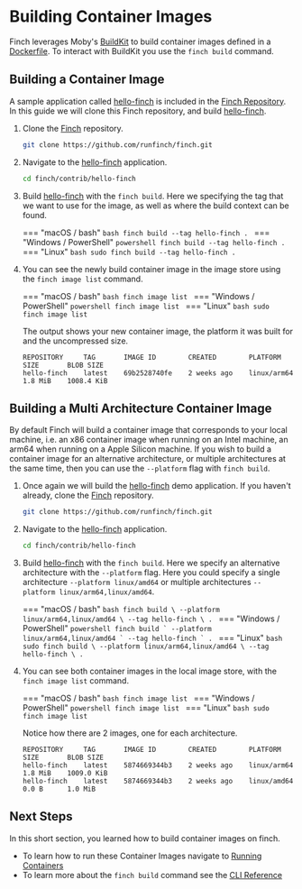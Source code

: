 # Building Container Images

Finch leverages Moby's [BuildKit](https://github.com/moby/buildkit) to build
container images defined in a
[Dockerfile](https://docs.docker.com/engine/reference/builder/). To interact
with BuildKit you use the `finch build` command.

## Building a Container Image

A sample application called
[hello-finch](https://github.com/runfinch/finch/tree/main/contrib/hello-finch)
is included in the [Finch
Repository](https://github.com/runfinch/finch/tree/main/contrib/hello-finch). In
this guide we will clone this Finch repository, and build
[hello-finch](https://github.com/runfinch/finch/tree/main/contrib/hello-finch).

1. Clone the [Finch](https://github.com/runfinch/finch) repository.

    ```bash
    git clone https://github.com/runfinch/finch.git
    ```

2. Navigate to the
   [hello-finch](https://github.com/runfinch/finch/tree/main/contrib/hello-finch)
   application.

    ```bash
    cd finch/contrib/hello-finch
    ```

3. Build
   [hello-finch](https://github.com/runfinch/finch/tree/main/contrib/hello-finch)
   with the `finch build`. Here we specifying the tag that we want to use for
   the image, as well as where the build context can be found.

    === "macOS / bash"
        ```bash
        finch build --tag hello-finch .
        ```
    === "Windows / PowerShell"
        ```powershell
        finch build --tag hello-finch .
        ```
    === "Linux"
        ```bash
        sudo finch build --tag hello-finch .
        ```

4. You can see the newly build container image in the image store using the
   `finch image list` command.

    === "macOS / bash"
        ```bash
        finch image list
        ```
    === "Windows / PowerShell"
        ```powershell
        finch image list
        ```
    === "Linux"
        ```bash
        sudo finch image list
        ```

    The output shows your new container image, the platform it was built for and
    the uncompressed size.

    ```
    REPOSITORY     TAG       IMAGE ID        CREATED        PLATFORM       SIZE       BLOB SIZE
    hello-finch    latest    69b2528740fe    2 weeks ago    linux/arm64    1.8 MiB    1008.4 KiB
    ```

## Building a Multi Architecture Container Image

By default Finch will build a container image that corresponds to your local
machine, i.e. an x86 container image when running on an Intel machine, an arm64
when running on a Apple Silicon machine. If you wish to build a container image
for an alternative architecture, or multiple architectures at the same time,
then you can use the `--platform` flag with `finch build`.

1. Once again we will build the
   [hello-finch](https://github.com/runfinch/finch/tree/main/contrib/hello-finch)
   demo application. If you haven't already, clone the
   [Finch](https://github.com/runfinch/finch) repository.

    ```bash
    git clone https://github.com/runfinch/finch.git
    ```

2. Navigate to the
   [hello-finch](https://github.com/runfinch/finch/tree/main/contrib/hello-finch)
   application.

    ```bash
    cd finch/contrib/hello-finch
    ```

3. Build
   [hello-finch](https://github.com/runfinch/finch/tree/main/contrib/hello-finch)
   with the `finch build`. Here we specify an alternative architecture with the
   `--platform` flag. Here you could specify a single architecture `--platform
   linux/amd64` or multiple architectures `--platform linux/arm64,linux/amd64`.

    === "macOS / bash"
        ```bash
        finch build \
          --platform linux/arm64,linux/amd64 \
          --tag hello-finch \
          .
        ```
    === "Windows / PowerShell"
        ```powershell
        finch build `
          --platform linux/arm64,linux/amd64 `
          --tag hello-finch `
          .
        ```
    === "Linux"
        ```bash
        sudo finch build \
          --platform linux/arm64,linux/amd64 \
          --tag hello-finch \
          .
        ```

4. You can see both container images in the local image store, with the `finch
   image list` command.

    === "macOS / bash"
        ```bash
        finch image list
        ```
    === "Windows / PowerShell"
        ```powershell
        finch image list
        ```
    === "Linux"
        ```bash
        sudo finch image list
        ```

    Notice how there are 2 images, one for each architecture.

    ```
    REPOSITORY     TAG       IMAGE ID        CREATED        PLATFORM       SIZE       BLOB SIZE
    hello-finch    latest    5874669344b3    2 weeks ago    linux/arm64    1.8 MiB    1009.0 KiB
    hello-finch    latest    5874669344b3    2 weeks ago    linux/amd64    0.0 B      1.0 MiB
    ```

## Next Steps

In this short section, you learned how to build container images on finch.

* To learn how to run these Container Images navigate to [Running
  Containers](../running-containers/)
* To learn more about the `finch build` command see the [CLI
  Reference](../../cli-reference/finch_build/)

